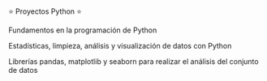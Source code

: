 ⭐️ Proyectos Python ⭐️

Fundamentos en la programación de Python

Estadísticas, limpieza, análisis y visualización de datos con Python

Librerías pandas, matplotlib y seaborn para realizar el análisis del conjunto de datos
